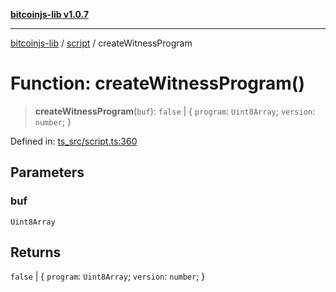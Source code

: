 [**bitcoinjs-lib v1.0.7**](../../../README.md)

***

[bitcoinjs-lib](../../../README.md) / [script](../README.md) / createWitnessProgram

# Function: createWitnessProgram()

> **createWitnessProgram**(`buf`): `false` \| \{ `program`: `Uint8Array`; `version`: `number`; \}

Defined in: [ts\_src/script.ts:360](https://github.com/sCrypt-Inc/bitcoinjs-lib/blob/e3b2d1c4c35cd925f8b17063dc9eb0300cab46a2/ts_src/script.ts#L360)

## Parameters

### buf

`Uint8Array`

## Returns

`false` \| \{ `program`: `Uint8Array`; `version`: `number`; \}
